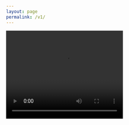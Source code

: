 ```yaml
---
layout: page
permalink: /v1/
---
```


<video width="320" height="240" controls>
  <source src="http://www.stat.physik.uni-potsdam.de/~mquade/random_trees.mp4" type="video/mp4">
  Your browser does not support the video tag.
</video>
